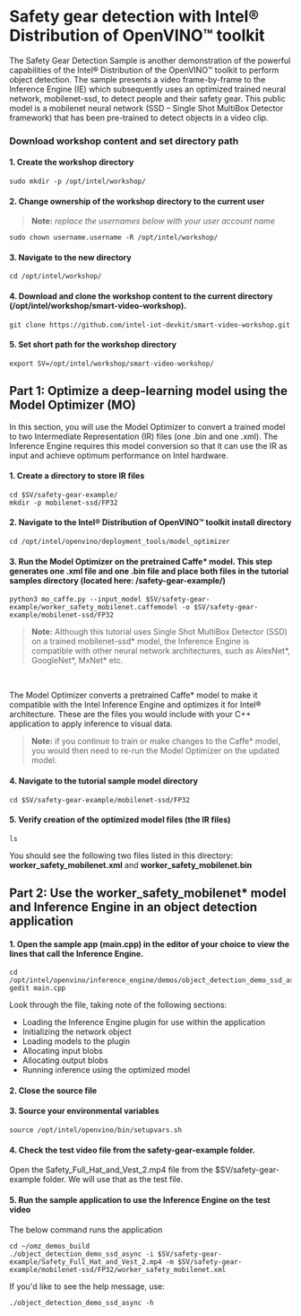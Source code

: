 # Safety gear detection with Intel® Distribution of OpenVINO™ toolkit

The Safety Gear Detection Sample is another demonstration of the powerful capabilities of the Intel® Distribution of the OpenVINO™ toolkit to perform object detection. The sample presents a video frame-by-frame to the Inference Engine (IE) which subsequently uses an optimized trained neural network, mobilenet-ssd, to detect people and their safety gear. This public model is a mobilenet neural network (SSD – Single Shot MultiBox Detector framework) that has been pre-trained to detect objects in a video clip.

### Download workshop content and set directory path
#### 1. Create the workshop directory

	sudo mkdir -p /opt/intel/workshop/

#### 2. Change ownership of the workshop directory to the current user

> **Note:** *replace the usernames below with your user account name*

	sudo chown username.username -R /opt/intel/workshop/

#### 3. Navigate to the new directory

	cd /opt/intel/workshop/

#### 4. Download and clone the workshop content to the current directory (/opt/intel/workshop/smart-video-workshop).

	git clone https://github.com/intel-iot-devkit/smart-video-workshop.git

#### 5. Set short path for the workshop directory

	export SV=/opt/intel/workshop/smart-video-workshop/

## Part 1: Optimize a deep-learning model using the Model Optimizer (MO)

In this section, you will use the Model Optimizer to convert a trained model to two Intermediate Representation (IR) files (one .bin and one .xml). The Inference Engine requires this model conversion so that it can use the IR as input and achieve optimum performance on Intel hardware.

#### 1. Create a directory to store IR files

	cd $SV/safety-gear-example/
	mkdir -p mobilenet-ssd/FP32

#### 2. Navigate to the Intel® Distribution of OpenVINO™ toolkit install directory

	cd /opt/intel/openvino/deployment_tools/model_optimizer

#### 3. Run the Model Optimizer on the pretrained Caffe* model. This step generates one .xml file and one .bin file and place both files in the tutorial samples directory (located here: /safety-gear-example/)

	python3 mo_caffe.py --input_model $SV/safety-gear-example/worker_safety_mobilenet.caffemodel -o $SV/safety-gear-example/mobilenet-ssd/FP32

> **Note:** Although this tutorial uses Single Shot MultiBox Detector (SSD) on a trained mobilenet-ssd* model, the Inference Engine is compatible with other neural network architectures, such as AlexNet*, GoogleNet*, MxNet* etc.

<br>

The Model Optimizer converts a pretrained Caffe* model to make it compatible with the Intel Inference Engine and optimizes it for Intel® architecture. These are the files you would include with your C++ application to apply inference to visual data.

> **Note:** if you continue to train or make changes to the Caffe* model, you would then need to re-run the Model Optimizer on the updated model.

#### 4. Navigate to the tutorial sample model directory

	cd $SV/safety-gear-example/mobilenet-ssd/FP32

#### 5. Verify creation of the optimized model files (the IR files)

	ls

You should see the following two files listed in this directory: **worker_safety_mobilenet.xml** and **worker_safety_mobilenet.bin**


## Part 2: Use the worker_safety_mobilenet* model and Inference Engine in an object detection application


#### 1. Open the sample app (main.cpp) in the editor of your choice to view the lines that call the Inference Engine.

	cd /opt/intel/openvino/inference_engine/demos/object_detection_demo_ssd_async
	gedit main.cpp

Look through the file, taking note of the following sections:
* Loading the Inference Engine plugin for use within the application
* Initializing the network object
* Loading models to the plugin
* Allocating input blobs
* Allocating output blobs
* Running inference using the optimized model


#### 2. Close the source file

#### 3. Source your environmental variables

	source /opt/intel/openvino/bin/setupvars.sh

#### 4. Check the test video file from the safety-gear-example folder.

Open the Safety_Full_Hat_and_Vest_2.mp4 file from the $SV/safety-gear-example folder.
We will use that as the test file.

#### 5. Run the sample application to use the Inference Engine on the test video
The below command runs the application

	cd ~/omz_demos_build
	./object_detection_demo_ssd_async -i $SV/safety-gear-example/Safety_Full_Hat_and_Vest_2.mp4 -m $SV/safety-gear-example/mobilenet-ssd/FP32/worker_safety_mobilenet.xml
	
If you'd like to see the help message, use:

	./object_detection_demo_ssd_async -h

